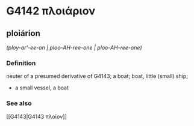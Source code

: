 # G4142 πλοιάριον

## ploiárion

_(ploy-ar'-ee-on | ploo-AH-ree-one | ploo-AH-ree-one)_

### Definition

neuter of a presumed derivative of G4143; a boat; boat, little (small) ship; 

- a small vessel, a boat

### See also

[[G4143|G4143 πλοῖον]]
